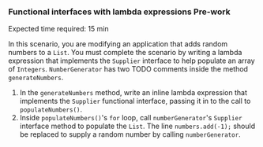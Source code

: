 ### Functional interfaces with lambda expressions Pre-work

Expected time required: 15 min

In this scenario, you are modifying an application that adds random numbers to a `List`. You must complete the scenario
by writing a lambda expression that implements the `Supplier` interface to help populate an array of `Integers`. 
`NumberGenerator` has two TODO comments inside the method `generateNumbers`.

1. In the `generateNumbers` method, write an inline lambda expression that implements
   the `Supplier` functional interface, passing it in to the call to `populateNumbers()`.
2. Inside `populateNumbers()`'s `for` loop, call `numberGenerator`'s `Supplier`
   interface method to populate the `List`. The line `numbers.add(-1);` should
   be replaced to supply a random number by calling `numberGenerator`.
